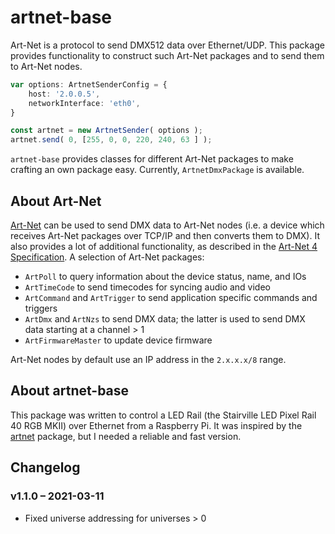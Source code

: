 # artnet-base

Art-Net is a protocol to send DMX512 data over Ethernet/UDP. This package
provides functionality to construct such Art-Net packages and to send them to
Art-Net nodes.

```typescript
var options: ArtnetSenderConfig = {
    host: '2.0.0.5',
    networkInterface: 'eth0',
}

const artnet = new ArtnetSender( options );
artnet.send( 0, [255, 0, 0, 220, 240, 63 ] );
```

`artnet-base` provides classes for different Art-Net packages to make crafting
an own package easy. Currently, `ArtnetDmxPackage` is available.


## About Art-Net

[Art-Net][artnet] can be used to send DMX data to Art-Net nodes (i.e. a device
which receives Art-Net packages over TCP/IP and then converts them to DMX). It
also provides a lot of additional functionality, as described in the [Art-Net 4
Specification][v4]. A selection of Art-Net packages:

* `ArtPoll` to query information about the device status, name, and IOs
* `ArtTimeCode` to send timecodes for syncing audio and video
* `ArtCommand` and `ArtTrigger` to send application specific commands and
  triggers
* `ArtDmx` and `ArtNzs` to send DMX data; the latter is used to send DMX data
  starting at a channel > 1
* `ArtFirmwareMaster` to update device firmware

Art-Net nodes by default use an IP address in the `2.x.x.x/8` range.


## About artnet-base

This package was written to control a LED Rail (the Stairville LED Pixel Rail
40 RGB MKII) over Ethernet from a Raspberry Pi. It was inspired by the
[artnet][artnet] package, but I needed a reliable and fast version.


## Changelog

### v1.1.0 – 2021-03-11

* Fixed universe addressing for universes > 0


[artnet-npm]: https://www.npmjs.com/package/artnet
[v4]: https://artisticlicence.com/WebSiteMaster/User%20Guides/art-net.pdf
[artnet]: https://art-net.org.uk/
